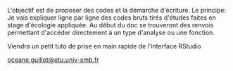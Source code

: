 L'objectif est de proposer des codes et la démarche d'écriture.
Le principe: Je vais expliquer ligne par ligne des codes bruts tirés d'études faites en stage d'écologie appliquée. Au début du doc se trouveront des renvois permettant d'accéder directement à un type d'analyse  ou une fonction.

Viendra un petit tuto de prise en main rapide de l'interface RStudio

oceane.guillot@etu.univ-smb.fr
